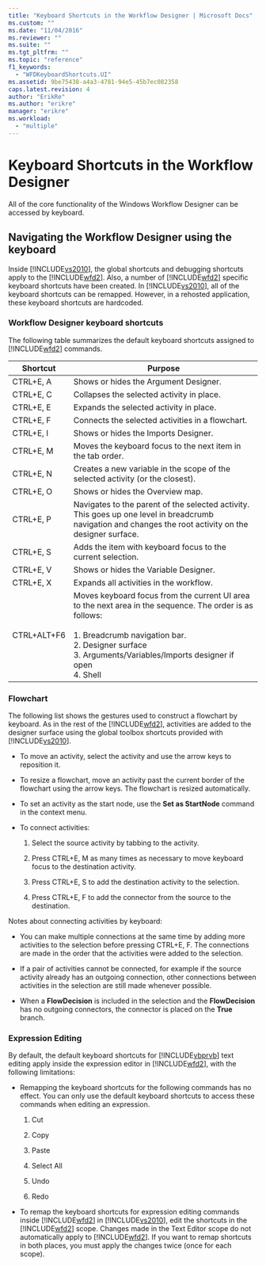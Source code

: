 ```yaml
---
title: "Keyboard Shortcuts in the Workflow Designer | Microsoft Docs"
ms.custom: ""
ms.date: "11/04/2016"
ms.reviewer: ""
ms.suite: ""
ms.tgt_pltfrm: ""
ms.topic: "reference"
f1_keywords:
  - "WFDKeyboardShortcuts.UI"
ms.assetid: 9be75438-a4a3-4781-94e5-45b7ec082358
caps.latest.revision: 4
author: "ErikRe"
ms.author: "erikre"
manager: "erikre"
ms.workload:
  - "multiple"
---
```

# Keyboard Shortcuts in the Workflow Designer
All of the core functionality of the Windows Workflow Designer can be accessed by keyboard.

## Navigating the Workflow Designer using the keyboard
 Inside [!INCLUDE[vs2010](../misc/includes/vs2010_md.md)], the global shortcuts and debugging shortcuts apply to the [!INCLUDE[wfd2](../workflow-designer/includes/wfd2_md.md)]. Also, a number of [!INCLUDE[wfd2](../workflow-designer/includes/wfd2_md.md)] specific keyboard shortcuts have been created. In [!INCLUDE[vs2010](../misc/includes/vs2010_md.md)], all of the keyboard shortcuts can be remapped. However, in a rehosted application, these keyboard shortcuts are hardcoded.

### Workflow Designer keyboard shortcuts
 The following table summarizes the default keyboard shortcuts assigned to [!INCLUDE[wfd2](../workflow-designer/includes/wfd2_md.md)] commands.

|Shortcut|Purpose|
|--------------|-------------|
|CTRL+E, A|Shows or hides the Argument Designer.|
|CTRL+E, C|Collapses the selected activity in place.|
|CTRL+E, E|Expands the selected activity in place.|
|CTRL+E, F|Connects the selected activities in a flowchart.|
|CTRL+E, I|Shows or hides the Imports Designer.|
|CTRL+E, M|Moves the keyboard focus to the next item in the tab order.|
|CTRL+E, N|Creates a new variable in the scope of the selected activity (or the closest).|
|CTRL+E, O|Shows or hides the Overview map.|
|CTRL+E, P|Navigates to the parent of the selected activity. This goes up one level in breadcrumb navigation and changes the root activity on the designer surface.|
|CTRL+E, S|Adds the item with keyboard focus to the current selection.|
|CTRL+E, V|Shows or hides the Variable Designer.|
|CTRL+E, X|Expands all activities in the workflow.|
|CTRL+ALT+F6|Moves keyboard focus from the current UI area to the next area in the sequence. The order is as follows:<br /><br /> 1.  Breadcrumb navigation bar.<br />2.  Designer surface<br />3.  Arguments/Variables/Imports designer if open<br />4.  Shell|

### Flowchart
 The following list shows the gestures used to construct a flowchart by keyboard. As in the rest of the [!INCLUDE[wfd2](../workflow-designer/includes/wfd2_md.md)], activities are added to the designer surface using the global toolbox shortcuts provided with [!INCLUDE[vs2010](../misc/includes/vs2010_md.md)].

-   To move an activity, select the activity and use the arrow keys to reposition it.

-   To resize a flowchart, move an activity past the current border of the flowchart using the arrow keys. The flowchart is resized automatically.

-   To set an activity as the start node, use the **Set as StartNode** command in the context menu.

-   To connect activities:

    1.  Select the source activity by tabbing to the activity.

    2.  Press CTRL+E, M as many times as necessary to move keyboard focus to the destination activity.

    3.  Press CTRL+E, S to add the destination activity to the selection.

    4.  Press CTRL+E, F to add the connector from the source to the destination.

 Notes about connecting activities by keyboard:

-   You can make multiple connections at the same time by adding more activities to the selection before pressing CTRL+E, F. The connections are made in the order that the activities were added to the selection.

-   If a pair of activities cannot be connected, for example if the source activity already has an outgoing connection, other connections between activities in the selection are still made whenever possible.

-   When a **FlowDecision** is included in the selection and the **FlowDecision** has no outgoing connectors, the connector is placed on the **True** branch.

### Expression Editing
 By default, the default keyboard shortcuts for [!INCLUDE[vbprvb](../code-quality/includes/vbprvb_md.md)] text editing apply inside the expression editor in [!INCLUDE[wfd2](../workflow-designer/includes/wfd2_md.md)], with the following limitations:

-   Remapping the keyboard shortcuts for the following commands has no effect. You can only use the default keyboard shortcuts to access these commands when editing an expression.

    1.  Cut

    2.  Copy

    3.  Paste

    4.  Select All

    5.  Undo

    6.  Redo

-   To remap the keyboard shortcuts for expression editing commands inside [!INCLUDE[wfd2](../workflow-designer/includes/wfd2_md.md)] in [!INCLUDE[vs2010](../misc/includes/vs2010_md.md)], edit the shortcuts in the [!INCLUDE[wfd2](../workflow-designer/includes/wfd2_md.md)] scope. Changes made in the Text Editor scope do not automatically apply to [!INCLUDE[wfd2](../workflow-designer/includes/wfd2_md.md)]. If you want to remap shortcuts in both places, you must apply the changes twice (once for each scope).